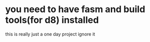 # you need to have fasm and build tools(for d8) installed
this is really just a one day project
ignore it
